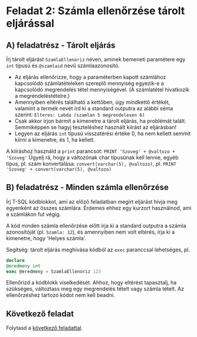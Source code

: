 # Feladat 2: Számla ellenőrzése tárolt eljárással

## A) feladatrész - Tárolt eljárás

Írj tárolt eljárást `SzamlaEllenoriz` néven, aminek bemeneti paramétere egy `int` típusú és `@szamlaid` nevű
számlaazonosító.

- Az eljárás ellenőrizze, hogy a paraméterben kapott számlához kapcsolódó számlatételeken szereplő mennyiség egyezik-e a
  kapcsolódó megrendelés tétel mennyiségével. (A számlatétel hivatkozik a megrendeléstételre.)
- Amennyiben eltérés található a kettőben, úgy mindkettő értékét, valamint a termék nevét írd ki a standard outputra az
  alábbi séma szerint: `Elteres: Labda (szamlan 5 megrendelesen 6)`
- Csak akkor írjon bármit a kimenetre a tárolt eljárás, ha problémát talált. Semmiképpen se hagyj teszteléshez használt
  kiírást az eljárásban!
- Legyen az eljárás `int` típusú visszatérési értéke 0, ha nem kellett semmit kiírni a kimenetre, és 1, ha kellett.

A kiíráshoz használd a `print` parancsot: `PRINT 'Szoveg' + @valtozo + 'Szoveg'` Ügyelj rá, hogy a változónak char
típusúnak kell lennie, egyéb típus, pl. szám konvertálása: `convert(varchar(5), @valtozo)`, pl.
`PRINT 'Szoveg' + convert(varchar(5), @valtozo)`

## B) feladatrész - Minden számla ellenőrzése

Írj T-SQL kódblokkot, ami az előző feladatban megírt eljárást hívja meg egyenként az összes számlára. Érdemes ehhez egy
kurzort használnod, ami a számlákon fut végig.

A kód minden számla ellenőrzése előtt írja ki a standard outputra a számla azonosítóját (pl. `Szamla: 12`), és
amennyiben nem volt eltérés, írja ki a kimenetre, hogy 'Helyes számla'.

Segítség: tárolt eljárás meghívása kódból az `exec` paranccsal lehetséges, pl.

```sql
declare
@eredmeny int
exec @eredmeny = SzamlaEllenoriz 123
```

Ellenőrizd a kódblokk viselkedését. Ahhoz, hogy eltérést tapasztalj, ha szükséges, változtass meg egy megrendelés tételt
vagy számla tételt. Az ellenőrzéshez tartozó kódot nem kell beadni.

## Következő feladat

Folytasd a [következő feladattal](Feladat-3.md).
